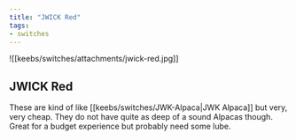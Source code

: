 ```yaml
---
title: "JWICK Red"
tags:
- switches
---
```


![[keebs/switches/attachments/jwick-red.jpg]]

## JWICK Red

These are kind of like [[keebs/switches/JWK-Alpaca|JWK Alpaca]] but very, very cheap. They do not have quite as deep of a sound Alpacas though. Great for a budget experience but probably need some lube.
